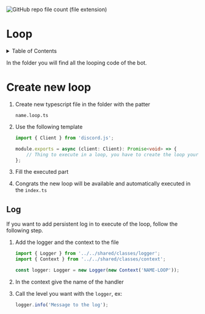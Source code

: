 ![GitHub repo file count (file extension)](https://img.shields.io/github/directory-file-count/Glassait/freePuntosBot/src%2Fmodule%2Ffeature%2Fhandlers?type=file&extension=ts&style=flat-square&label=Handler)

# Loop

<details>
  <summary>Table of Contents</summary>
  <ol>
    <li>
      <a href="#create-new-handler">Create new loop</a>
    </li>
    <li>
        <a href="#log">Log</a>    
    </li>
  </ol>
</details>

In the folder you will find all the looping code of the bot.

# Create new loop

1. Create new typescript file in the folder with the patter
    ```text
    name.loop.ts
    ```
2. Use the following template

    ```typescript
    import { Client } from 'discord.js';

    module.exports = async (client: Client): Promise<void> => {
        // Thing to execute in a loop, you have to create the loop yourself
    };
    ```

3. Fill the executed part
4. Congrats the new loop will be available and automatically executed in the `index.ts`

## Log

If you want to add persistent log in to execute of the loop, follow the following step.

1. Add the logger and the context to the file

    ```typescript
    import { Logger } from '../../shared/classes/logger';
    import { Context } from '../../shared/classes/context';

    const logger: Logger = new Logger(new Context('NAME-LOOP'));
    ```

2. In the context give the name of the handler
3. Call the level you want with the `logger`, ex:
    ```typescript
    logger.info('Message to the log');
    ```
